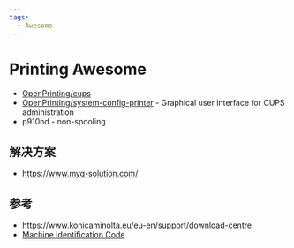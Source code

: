 ```yaml
---
tags:
  - Awesome
---
```


# Printing Awesome

- [OpenPrinting/cups](https://github.com/OpenPrinting/cups)
- [OpenPrinting/system-config-printer](https://github.com/OpenPrinting/system-config-printer) - Graphical user interface for CUPS administration
- p910nd - non-spooling

## 解决方案

- https://www.myq-solution.com/

## 参考

- https://www.konicaminolta.eu/eu-en/support/download-centre
- [Machine Identification Code](https://en.wikipedia.org/wiki/Machine_Identification_Code)
